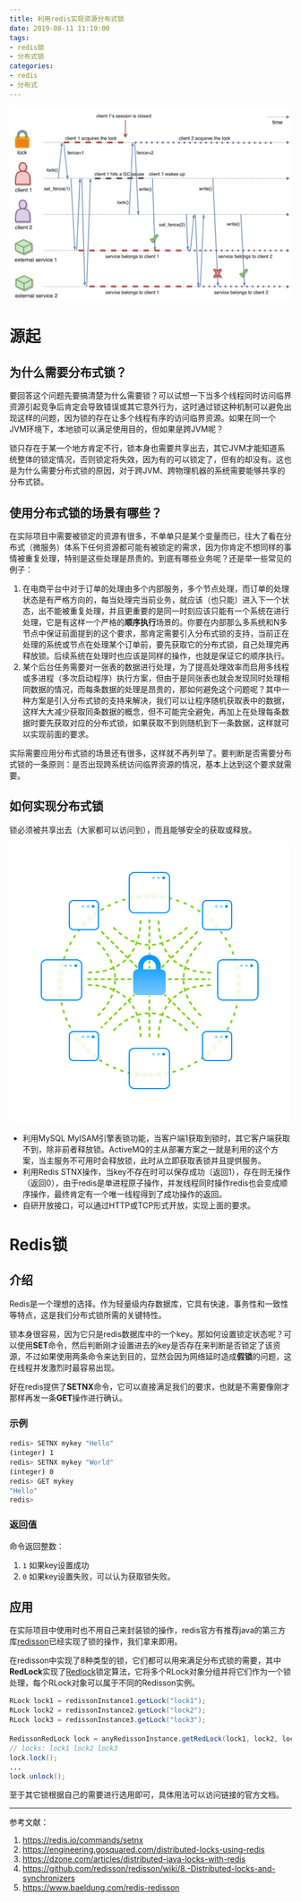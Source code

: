 ```yaml
---
title: 利用redis实现资源分布式锁
date: 2019-08-11 11:19:00
tags:
- redis锁
- 分布式锁
categories:
- redis
- 分布式
---
```


![](/images/distributed_lock.png)

# 源起

## 为什么需要分布式锁？

要回答这个问题先要搞清楚为什么需要锁？可以试想一下当多个线程同时访问临界资源引起竞争后肯定会导致错误或其它意外行为，这时通过锁这种机制可以避免出现这样的问题，因为锁的存在让多个线程有序的访问临界资源。如果在同一个JVM环境下，本地锁可以满足使用目的，但如果是跨JVM呢？

锁只存在于某一个地方肯定不行，锁本身也需要共享出去，其它JVM才能知道系统整体的锁定情况，否则锁定将失效，因为有的可以锁定了，但有的却没有。这也是为什么需要分布式锁的原因，对于跨JVM、跨物理机器的系统需要能够共享的分布式锁。

## 使用分布式锁的场景有哪些？

在实际项目中需要被锁定的资源有很多，不单单只是某个变量而已，往大了看在分布式（微服务）体系下任何资源都可能有被锁定的需求，因为你肯定不想同样的事情被重复处理，特别是这些处理是昂贵的。到底有哪些业务呢？还是举一些常见的例子：

1. 在电商平台中对于订单的处理由多个内部服务，多个节点处理，而订单的处理状态是有严格方向的，每当处理完当前业务，就应该（也只能）进入下一个状态，出不能被重复处理，并且更重要的是同一时刻应该只能有一个系统在进行处理，它是有这样一个严格的**顺序执行**场景的。你要在内部那么多系统和N多节点中保证前面提到的这个要求，那肯定需要引入分布式锁的支持，当前正在处理的系统或节点在处理某个订单前，要先获取它的分布式锁，自己处理完再释放锁。后续系统在处理时也应该是同样的操作，也就是保证它的顺序执行。
1. 某个后台任务需要对一张表的数据进行处理，为了提高处理效率而启用多线程或多进程（多次启动程序）执行方案，但由于是同张表也就会发现同时处理相同数据的情况，而每条数据的处理是昂贵的，那如何避免这个问题呢？其中一种方案是引入分布式锁的支持来解决，我们可以让程序随机获取表中的数据，这样大大减少获取同条数据的概念，但不可能完全避免，再加上在处理每条数据时要先获取对应的分布式锁，如果获取不到则随机到下一条数据，这样就可以实现前面的要求。

实际需要应用分布式锁的场景还有很多，这样就不再列举了。要判断是否需要分布式锁的一条原则：是否出现跨系统访问临界资源的情况，基本上达到这个要求就需要。

<!-- more -->
## 如何实现分布式锁

锁必须被共享出去（大家都可以访问到），而且能够安全的获取或释放。

![](/images/distributedlocks_01.png)

* 利用MySQL MyISAM引擎表锁功能，当客户端1获取到锁时，其它客户端获取不到，除非前者释放锁。ActiveMQ的主从部署方案之一就是利用的这个方案，当主服务不可用时会释放锁，此时从立即获取表锁并且提供服务。
* 利用Redis STNX操作，当key不存在时可以保存成功（返回1），存在则无操作（返回0），由于redis是单进程原子操作，并发线程同时操作redis也会变成顺序操作，最终肯定有一个唯一线程得到了成功操作的返回。
* 自研开放接口，可以通过HTTP或TCP形式开放，实现上面的要求。

# Redis锁

## 介绍

Redis是一个理想的选择。作为轻量级内存数据库，它具有快速，事务性和一致性等特点，这是我们分布式锁所需的关键特性。

锁本身很容易，因为它只是redis数据库中的一个key。那如何设置锁定状态呢？可以使用**SET**命令，然后判断刚才设置进去的key是否存在来判断是否锁定了该资源，不过如果使用两条命令来达到目的，显然会因为网络延时造成**假锁**的问题，这在线程并发激烈时最容易出现。

好在redis提供了**SETNX**命令，它可以直接满足我们的要求，也就是不需要像刚才那样再发一条**GET**操作进行确认。

### 示例

```bash
redis> SETNX mykey "Hello"
(integer) 1
redis> SETNX mykey "World"
(integer) 0
redis> GET mykey
"Hello"
redis> 
```

### 返回值

命令返回整数：

1. `1` 如果key设置成功
1. `0` 如果key设置失败，可以认为获取锁失败。

## 应用

在实际项目中使用时也不用自己来封装锁的操作，redis官方有推荐java的第三方库[redisson](https://github.com/redisson/redisson)已经实现了锁的操作，我们拿来即用。

在redisson中实现了8种类型的锁，它们都可以用来满足分布式锁的需要，其中**RedLock**实现了[Redlock](https://redis.io/topics/distlock)锁定算法，它将多个RLock对象分组并将它们作为一个锁处理，每个RLock对象可以属于不同的Redisson实例。

```java
RLock lock1 = redissonInstance1.getLock("lock1");
RLock lock2 = redissonInstance2.getLock("lock2");
RLock lock3 = redissonInstance3.getLock("lock3");

RedissonRedLock lock = anyRedissonInstance.getRedLock(lock1, lock2, lock3);
// locks: lock1 lock2 lock3
lock.lock();
...
lock.unlock();
```

至于其它锁根据自己的需要进行选用即可，具体用法可以访问链接的官方文档。

---
参考文献：
1. https://redis.io/commands/setnx
2. https://engineering.gosquared.com/distributed-locks-using-redis
3. https://dzone.com/articles/distributed-java-locks-with-redis
4. https://github.com/redisson/redisson/wiki/8.-Distributed-locks-and-synchronizers
5. https://www.baeldung.com/redis-redisson